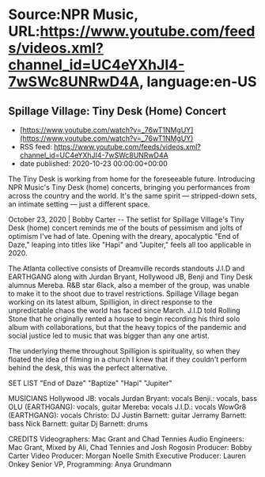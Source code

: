 # Source:NPR Music, URL:https://www.youtube.com/feeds/videos.xml?channel_id=UC4eYXhJI4-7wSWc8UNRwD4A, language:en-US

## Spillage Village: Tiny Desk (Home) Concert
 - [https://www.youtube.com/watch?v=_76wT1NMgUY](https://www.youtube.com/watch?v=_76wT1NMgUY)
 - RSS feed: https://www.youtube.com/feeds/videos.xml?channel_id=UC4eYXhJI4-7wSWc8UNRwD4A
 - date published: 2020-10-23 00:00:00+00:00

The Tiny Desk is working from home for the foreseeable future. Introducing NPR Music's Tiny Desk (home) concerts, bringing you performances from across the country and the world. It's the same spirit — stripped-down sets, an intimate setting — just a different space.

October 23, 2020 | Bobby Carter -- The setlist for Spillage Village's Tiny Desk (home) concert reminds me of the bouts of pessimism and jolts of optimism I've had of late. Opening with the dreary, apocalyptic "End of Daze," leaping into titles like "Hapi" and "Jupiter," feels all too applicable in 2020.

The Atlanta collective consists of Dreamville records standouts J.I.D and EARTHGANG along with Jurdan Bryant, Hollywood JB, Benji and Tiny Desk alumnus Mereba. R&B star 6lack, also a member of the group, was unable to make it to the shoot due to travel restrictions. Spillage Village began working on its latest album, Spilligion, in direct response to the unpredictable chaos the world has faced since March. J.I.D told Rolling Stone that he originally rented a house to begin recording his third solo album with collaborations, but that the heavy topics of the pandemic and social justice led to music that was bigger than any one artist.

The underlying theme throughout Spilligion is spirituality, so when they floated the idea of filming in a church I knew that if they couldn't perform behind the desk, this was the perfect alternative.

SET LIST
"End of Daze"
"Baptize"
"Hapi"
"Jupiter"

MUSICIANS
Hollywood JB: vocals
Jurdan Bryant: vocals
Benji.: vocals, bass
OLU (EARTHGANG): vocals, guitar
Mereba: vocals
J.I.D.: vocals
WowGr8 (EARTHGANG): vocals
Christo: DJ
Justin Barnett: guitar
Jerramy Barnett: bass
Nick Barnett: guitar
Dj Barnett: drums

CREDITS
Videographers: Mac Grant and Chad Tennies
Audio Engineers: Mac Grant, Mixed by Ali, Chad Tennies and Josh Rogosin
Producer: Bobby Carter
Video Producer: Morgan Noelle Smith
Executive Producer: Lauren Onkey
Senior VP, Programming: Anya Grundmann

